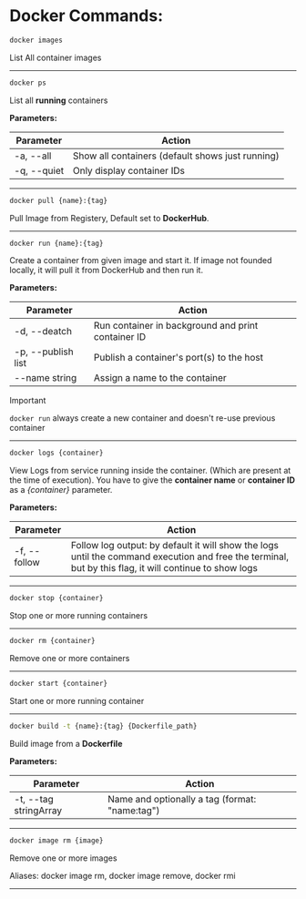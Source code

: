 # Docker Commands:

```sh
docker images
```

List All container images

---

```sh
docker ps
```

List all **running** containers

**Parameters:**

| Parameter | Action |
| --- | --- |
| -a, --all | Show all containers (default shows just running) |
| -q, --quiet | Only display container IDs |

---

```sh
docker pull {name}:{tag}
```

Pull Image from Registery, Default set to **DockerHub**.

---

```sh
docker run {name}:{tag}
```

Create a container from given image and start it. If image not founded locally, it will pull it from DockerHub and then run it.

**Parameters:**

| Parameter | Action |
| --- | --- |
| -d, --deatch | Run container in background and print container ID |
| -p, --publish list | Publish a container's port(s) to the host |
| --name string | Assign a name to the container |


> [!IMPORTANT]
> `docker run` always create a new container and doesn't re-use previous container

---

```sh
docker logs {container}
```

View Logs from service running inside the container. (Which are present at the time of execution).
You have to give the **container name** or **container ID** as a *{container}* parameter.

**Parameters:**

| Parameter | Action |
| --- | --- |
| -f, --follow | Follow log output: by default it will show the logs until the command execution and free the terminal, but by this flag, it will continue to show logs |

---

```sh
docker stop {container}
```

Stop one or more running containers

---

```sh
docker rm {container}
```

Remove one or more containers

---

```sh
docker start {container}
```

Start one or more running container

---

```sh
docker build -t {name}:{tag} {Dockerfile_path}
```
Build image from a **Dockerfile**

**Parameters:**

| Parameter | Action |
| --- | --- |
| -t, --tag stringArray | Name and optionally a tag (format:  "name:tag") |

---

```sh
docker image rm {image}
```
Remove one or more images

Aliases:
docker image rm, docker image remove, docker rmi

---